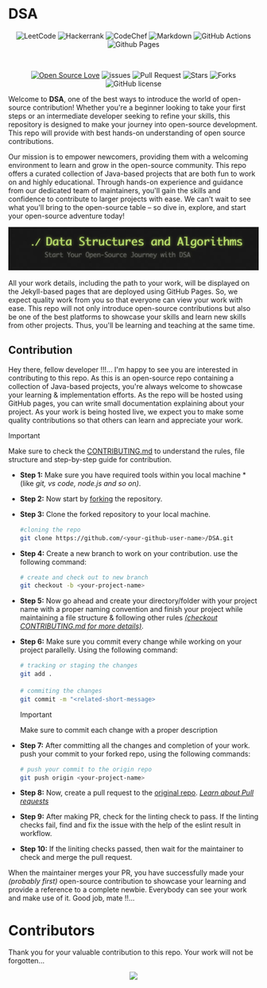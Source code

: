 # DSA

<div align="center">

![LeetCode](https://img.shields.io/badge/LeetCode-000000?style=for-the-badge&logo=LeetCode&logoColor=#d16c06)
![Hackerrank](https://img.shields.io/badge/-Hackerrank-2EC866?style=for-the-badge&logo=HackerRank&logoColor=white)
![CodeChef](https://img.shields.io/badge/CodeChef-%23964B00.svg?style=for-the-badge&logo=CodeChef&logoColor=white)
![Markdown](https://img.shields.io/badge/markdown-%23000000.svg?style=for-the-badge&logo=markdown&logoColor=white)
![GitHub Actions](https://img.shields.io/badge/github%20actions-%232671E5.svg?style=for-the-badge&logo=githubactions&logoColor=white)
![Github Pages](https://img.shields.io/badge/github%20pages-121013?style=for-the-badge&logo=github&logoColor=white)

<br>

[![Open Source Love](https://badges.frapsoft.com/os/v2/open-source.svg?v=103)](https://github.com/Grow-with-Open-Source)
![issues](https://img.shields.io/github/issues/Grow-with-Open-Source/Java-Projects)
![Pull Request](https://img.shields.io/github/issues-pr/Grow-with-Open-Source/Java-Projects)
![Stars](https://img.shields.io/github/stars/Grow-with-Open-Source/Java-Projects?style=flat&logo=github)
![Forks](https://img.shields.io/github/forks/Grow-with-Open-Source/Java-Projects?style=flat&logo=github)
![GitHub license](https://img.shields.io/github/license/Grow-with-Open-Source/Java-Projects.svg?color=blue)

</div>

Welcome to **DSA**, one of the best ways to introduce the world of open-source contribution! Whether you're a beginner looking to take your first steps or an intermediate developer seeking to refine your skills, this repository is designed to make your journey into open-source development. This repo will provide with best hands-on understanding of open source contributions.

Our mission is to empower newcomers, providing them with a welcoming environment to learn and grow in the open-source community. This repo offers a curated collection of Java-based projects that are both fun to work on and highly educational. Through hands-on experience and guidance from our dedicated team of maintainers, you'll gain the skills and confidence to contribute to larger projects with ease. We can't wait to see what you'll bring to the open-source table – so dive in, explore, and start your open-source adventure today!

[![page-cover](assets/img/page-cover.png)](https://grow-with-open-source.github.io/DSA/)

All your work details, including the path to your work, will be displayed on the Jekyll-based pages that are deployed using GitHub Pages. So, we expect quality work from you so that everyone can view your work with ease. This repo will not only introduce open-source contributions but also be one of the best platforms to showcase your skills and learn new skills from other projects. Thus, you'll be learning and teaching at the same time.

## Contribution

Hey there, fellow developer !!!... I'm happy to see you are interested in contributing to this repo. As this is an open-source repo containing a collection of Java-based projects, you're always welcome to showcase your learning & implementation efforts. As the repo will be hosted using GitHub pages, you can write small documentation explaining about your project. As your work is being hosted live, we expect you to make some quality contributions so that others can learn and appreciate your work.

> [!IMPORTANT]
> Make sure to check the [CONTRIBUTING.md](https://github.com/Grow-with-Open-Source/DSA/blob/main/CONTRIBUTING.md "goto CONTRIBUTING.md") to understand the rules, file structure and step-by-step guide for contribution.

- **Step 1:** Make sure you have required tools within you local machine *(like *git, vs code, node.js and so on)*.
- **Step 2:** Now start by [forking](https://github.com/Grow-with-Open-Source/DSA/fork "let's fork the repo") the repository.
- **Step 3:** Clone the forked repository to your local machine.
  ```bash
  #cloning the repo
  git clone https://github.com/<your-github-user-name>/DSA.git
  ```
- **Step 4:** Create a new branch to work on your contribution. use the following command:
  ```bash
  # create and check out to new branch
  git checkout -b <your-project-name>
  ```
- **Step 5:** Now go ahead and create your directory/folder with your project name with a proper naming convention and finish your project while maintaining a file structure & following other rules [*(checkout CONTRIBUTING.md for more details)*](https://github.com/Grow-with-Open-Source/DSA/blob/main/CONTRIBUTING.md#instructions-and-guidelines).
- **Step 6:** Make sure you commit every change while working on your project parallelly. Using the following command:
  ```bash
  # tracking or staging the changes
  git add .
  
  # commiting the changes
  git commit -m "<related-short-message>
  ```

  > [!IMPORTANT]
  > Make sure to commit each change with a proper description
- **Step 7:** After committing all the changes and completion of your work. push your commit to your forked repo, using the following commands:
  ```bash
  # push your commit to the origin repo
  git push origin <your-project-name>
  ```
- **Step 8:** Now, create a pull request to the [original repo](https://github.com/Grow-with-Open-Source/DSA). [*Learn about Pull requests*](https://docs.github.com/articles/using-pull-requests "official GitHub documentation")
- **Step 9:** After making PR, check for the linting check to pass. If the linting checks fail, find and fix the issue with the help of the eslint result in workflow.
- **Step 10:** If the liniting checks passed, then wait for the maintainer to check and merge the pull request.

When the maintainer merges your PR, you have successfully made your *(probably first)* open-source contribution to showcase your learning and provide a reference to a complete newbie. Everybody can see your work and make use of it. Good job, mate !!...

# Contributors

Thank you for your valuable contribution to this repo. Your work will not be forgotten...

<div align="center">
  <a href = "https://github.com/Grow-with-Open-Source/DSA/graphs/contributors">
    <img src = "https://contrib.rocks/image?repo=Grow-with-Open-Source/DSA"/>
  </a>
</div>